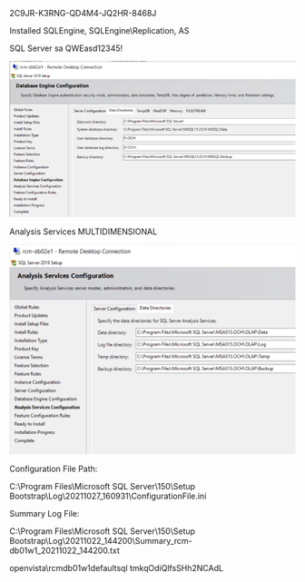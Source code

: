 2C9JR-K3RNG-QD4M4-JQ2HR-8468J

Installed SQLEngine, SQLEngine\Replication, AS

SQL Server sa QWEasd12345!

![image.png](/.attachments/image-fe030d9f-bde3-4248-a9ea-59dff9c7f9bd.png)

Analysis Services MULTIDIMENSIONAL

![image.png](/.attachments/image-c8a09e03-24b4-417f-b621-6d3584e39303.png)

Configuration File Path:

C:\Program Files\Microsoft SQL Server\150\Setup Bootstrap\Log\20211027_160931\ConfigurationFile.ini

Summary Log File:

C:\Program Files\Microsoft SQL Server\150\Setup Bootstrap\Log\20211022_144200\Summary_rcm-db01w1_20211022_144200.txt

openvista\rcmdb01w1defaultsql tmkqOdiQlfsSHh2NCAdL